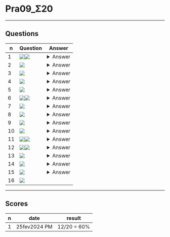 # Pra09_Σ20

---

## Questions
|n|Question|Answer|
|-|--------|------|
|1|<img src="https://i.imgur.com/MsqoNFa.png"><img src="https://i.imgur.com/byWwTao.png">|<details><summary>Answer</summary><img src="https://i.imgur.com/EIgTqQm.png"></details>|
|2|<img src="https://i.imgur.com/2J290uQ.png">|<details><summary>Answer</summary><img src="https://i.imgur.com/nobrfEP.png"></details>|
|3|<img src="https://i.imgur.com/7z7hXtq.png">|<details><summary>Answer</summary><img src="https://i.imgur.com/OrK09Um.png"></details>|
|4|<img src="https://i.imgur.com/QuQ6hUp.png">|<details><summary>Answer</summary><img src="https://i.imgur.com/6AuIXbM.png"></details>|
|5|<img src="https://i.imgur.com/F8ZW2Ep.png">|<details><summary>Answer</summary><img src="https://i.imgur.com/c0rrB7r.png"></details>|
|6|<img src="https://i.imgur.com/pyQ6xSq.png"><img src="https://i.imgur.com/DtpF0bZ.png">|<details><summary>Answer</summary><img src="https://i.imgur.com/syf24XD.png"></details>|
|7|<img src="https://i.imgur.com/iZNfvFa.png">|<details><summary>Answer</summary><img src="https://i.imgur.com/fLaFAx9.png"></details>|
|8|<img src="https://i.imgur.com/Iyj66rn.png">|<details><summary>Answer</summary><img src="https://i.imgur.com/Hfto9xh.png"></details>|
|9|<img src="https://i.imgur.com/tnsPG02.png">|<details><summary>Answer</summary><img src="https://i.imgur.com/Fy9cGH3.png"></details>|
|10|<img src="https://i.imgur.com/7Hry0iP.png">|<details><summary>Answer</summary><img src="https://i.imgur.com/3zFteU7.png"></details>|
|11|<img src="https://i.imgur.com/cWHNEwp.png"><img src="https://i.imgur.com/OXc7VJv.png">|<details><summary>Answer</summary><img src="https://i.imgur.com/E6RXXVY.png"></details>|
|12|<img src="https://i.imgur.com/YZYsvJR.png"><img src="https://i.imgur.com/UFDbAb1.png">|<details><summary>Answer</summary><img src="https://i.imgur.com/itKSPjB.png"></details>|
|13|<img src="https://i.imgur.com/VOgFzij.png">|<details><summary>Answer</summary><img src="https://i.imgur.com/7oRY9aL.png"></details>|
|14|<img src="https://i.imgur.com/DnjRHwI.png">|<details><summary>Answer</summary><img src="https://i.imgur.com/PBCcmEg.png"></details>|
|15|<img src="https://i.imgur.com/EI4AxDy.png">|<details><summary>Answer</summary><img src="https://i.imgur.com/WVfg7Df.png"></details>|
|16|<img src="https://i.imgur.com/LgOBc5i.png">

---

## Scores
|n|date|result|
|-|----|------|
|1|25fev2024 PM|12/20 = 60%|
